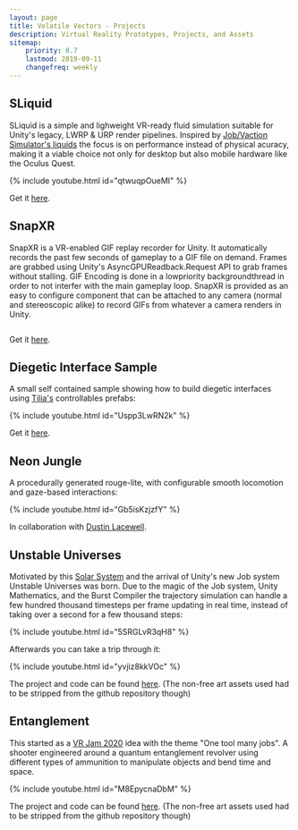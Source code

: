 ```yaml
---
layout: page
title: Volatile Vectors - Projects
description: Virtual Reality Prototypes, Projects, and Assets
sitemap:
    priority: 0.7
    lastmod: 2019-09-11
    changefreq: weekly
---
```

## SLiquid

SLiquid is a simple and lighweight VR-ready fluid simulation suitable for Unity's legacy, LWRP & URP render pipelines. Inspired by [Job/Vaction Simulator's liquids](https://uploadvr.com/job-simulator-coffee) the focus is on performance instead of physical acuracy, making it a viable choice not only for desktop but also mobile hardware like the Oculus Quest.

{% include youtube.html id="qtwuqpOueMI" %}

Get it [here](https://github.com/VolatileVectors/SLiquid).

## SnapXR

SnapXR is a VR-enabled GIF replay recorder for Unity. It automatically records the past few seconds of gameplay to a GIF file on demand. Frames are grabbed using Unity's AsyncGPUReadback.Request API to grab frames without stalling. GIF Encoding is done in a lowpriority backgroundthread in order to not interfer with the main gameplay loop. SnapXR is provided as an easy to configure component that can be attached to any camera (normal and stereoscopic alike) to record GIFs from whatever a camera renders in Unity.

<div class="box alt">
    <div class="row 50% uniform">
        <div class="6u"><span class="image fit"><img src="{{ "/images/sample.gif" | absolute_url }}" alt="" /></span></div>
        <div class="6u$"><span class="image fit"><img src="{{ "/images/inspector.jpg" | absolute_url }}" alt="" /></span></div>
    </div>
</div>

Get it [here](https://github.com/VolatileVectors/SnapXR).

## Diegetic Interface Sample

A small self contained sample showing how to build diegetic interfaces using [Tilia's](https://github.com/ExtendRealityLtd?q=tilia) controllables prefabs:

{% include youtube.html id="Uspp3LwRN2k" %}

Get it [here](https://github.com/VolatileVectors/Tilia-Controllables).

## Neon Jungle

A procedurally generated rouge-lite, with configurable smooth locomotion and gaze-based interactions:

{% include youtube.html id="Gb5isKzjzfY" %}

In collaboration with [Dustin Lacewell](https://github.com/dustinlacewell).

## Unstable Universes

Motivated by this [Solar System](https://www.youtube.com/watch?v=7axImc1sxa0) and the arrival of Unity's new Job system Unstable Universes was born.
Due to the magic of the Job system, Unity Mathematics, and the Burst Compiler the trajectory simulation can handle a few hundred thousand timesteps per frame updating in real time, instead of taking over a second for a few thousand steps:

{% include youtube.html id="5SRGLvR3qH8" %}

Afterwards you can take a trip through it:

{% include youtube.html id="yvjiz8kkVOc" %}

The project and code can be found [here](https://github.com/VolatileVectors/Unstable-Universes).
(The non-free art assets used had to be stripped from the github repository though)

## Entanglement

This started as a [VR Jam 2020](https://itch.io/jam/vr-jam-2020) idea with the theme "One tool many jobs". A shooter engineered around a quantum entanglement revolver using different types of ammunition to manipulate objects and bend time and space.

{% include youtube.html id="M8EpycnaDbM" %}

The project and code can be found [here](https://github.com/VolatileVectors/Entanglement).
(The non-free art assets used had to be stripped from the github repository though)